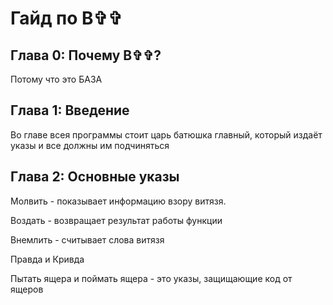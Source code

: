 # Гайд по В✞✞

## Глава 0: Почему В✞✞?
Потому что это БАЗА

## Глава 1: Введение
Во главе всея программы стоит царь батюшка главный, который издаёт указы и все должны им подчиняться

## Глава 2: Основные указы
Молвить - показывает информацию взору витязя.

Воздать - возвращает результат работы функции

Внемлить - считывает слова витязя

Правда и Кривда

Пытать ящера и поймать ящера - это указы, защищающие код от ящеров
